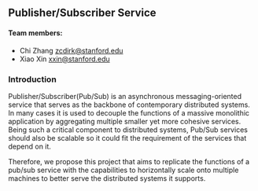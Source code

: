 ## Publisher/Subscriber Service

#### Team members: 
* Chi Zhang	zcdirk@stanford.edu
* Xiao Xin	xxin@stanford.edu

### Introduction
Publisher/Subscriber(Pub/Sub) is an asynchronous messaging-oriented service that serves as the backbone of contemporary distributed systems. In many cases it is used to decouple the functions of a massive monolithic application by aggregating multiple smaller yet more cohesive services. Being such a critical component to distributed systems, Pub/Sub services should also  be scalable so it could fit the requirement of the services that depend on it. 

Therefore, we propose this project that aims to replicate the functions of a pub/sub service with the capabilities to horizontally scale onto multiple machines to better serve the distributed systems it supports. 
